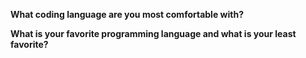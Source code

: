 **What coding language are you most comfortable with?**


**What is your favorite programming language and what is your least favorite?**
